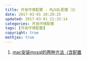 ```yaml
---
title: 开发环境配置 - MySQL配置（1）
date: 2017-03-01 20:20:25
updated: 2017-03-01 21:33:14
categories: 开发环境配置
tags: [开发环境配置]
copyright: true
mathjax: true
---
```

1. [mac安装mysql的两种方法（含配置](https://blog.csdn.net/stubbornness1219/article/details/51975727)














